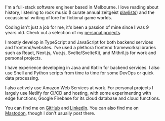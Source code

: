 I'm a full-stack software engineer based in Melbourne. I love reading about history, listening to rock music (I curate annual zeitgeist [playlists](/playlists)) and the occassional writing of lore for fictional game worlds.

Coding isn't just a job for me, it's been a passion of mine since I was 9 years old. Check out a selection of my [personal projects](/projects).

I mostly develop in TypeScript and JavaScript for both backend services and frontend/websites. I've used a plethora frontend frameworks/libraries such as React, Next.js, Vue.js, Svelte/SvelteKit, and Mithril.js for work and personal projects.

I have experience developing in Java and Kotlin for backend services. I also use Shell and Python scripts from time to time for some DevOps or quick data processing.

I also actively use Amazon Web Services at work. For personal projects I largely use Netlify for CI/CD and hosting, with some experimenting with edge functions; Google Firebase for its cloud database and cloud functions.

You can find me on [GitHub](https://github.com/csiew) and [LinkedIn](https://www.linkedin.com/in/clarencesiew/). You can also find me on [Mastodon](https://mastodon.online/@csiew), though I don't usually post there.
